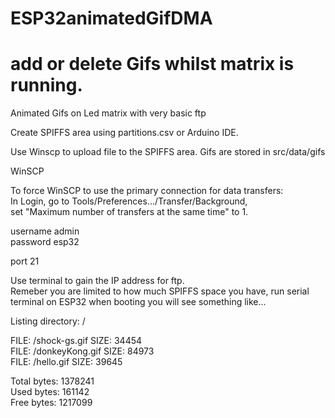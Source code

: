 # ESP32animatedGifDMA
# add or delete Gifs whilst matrix is running.  

Animated Gifs on Led matrix with very basic ftp  

Create SPIFFS area using partitions.csv or Arduino IDE. 

Use Winscp to upload file to the SPIFFS area. Gifs are stored in src/data/gifs

WinSCP  

To force WinSCP to use the primary connection for data transfers:  
In Login, go to Tools/Preferences.../Transfer/Background,  
set "Maximum number of transfers at the same time" to 1.  

username admin  
password esp32  

port 21  

Use terminal to gain the IP address for ftp.  
Remeber you are limited to how much SPIFFS space you have, run serial terminal on ESP32
when booting you will see something like...  

Listing directory: /  

  FILE: /shock-gs.gif   SIZE: 34454  
  FILE: /donkeyKong.gif SIZE: 84973  
  FILE: /hello.gif      SIZE: 39645  

Total bytes:    1378241  
Used bytes:     161142  
Free bytes:     1217099  
